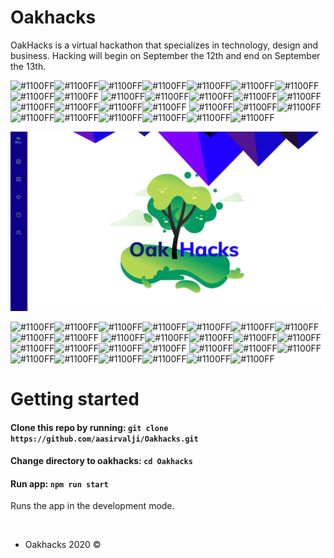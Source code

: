 # Oakhacks

OakHacks is a virtual hackathon that specializes in technology, design and business. Hacking will begin on September the 12th and end on September the 13th.

![#1100FF](https://via.placeholder.com/15/1100ff/000000?text=+)![#1100FF](https://via.placeholder.com/15/1100ff/000000?text=+)![#1100FF](https://via.placeholder.com/15/1100ff/000000?text=+)![#1100FF](https://via.placeholder.com/15/1100ff/000000?text=+)![#1100FF](https://via.placeholder.com/15/1100ff/000000?text=+)![#1100FF](https://via.placeholder.com/15/1100ff/000000?text=+)![#1100FF](https://via.placeholder.com/15/1100ff/000000?text=+)![#1100FF](https://via.placeholder.com/15/1100ff/000000?text=+)![#1100FF](https://via.placeholder.com/15/1100ff/000000?text=+)
![#1100FF](https://via.placeholder.com/15/1100ff/000000?text=+)![#1100FF](https://via.placeholder.com/15/1100ff/000000?text=+)![#1100FF](https://via.placeholder.com/15/1100ff/000000?text=+)![#1100FF](https://via.placeholder.com/15/1100ff/000000?text=+)![#1100FF](https://via.placeholder.com/15/1100ff/000000?text=+)![#1100FF](https://via.placeholder.com/15/1100ff/000000?text=+)![#1100FF](https://via.placeholder.com/15/1100ff/000000?text=+)![#1100FF](https://via.placeholder.com/15/1100ff/000000?text=+)![#1100FF](https://via.placeholder.com/15/1100ff/000000?text=+)
![#1100FF](https://via.placeholder.com/15/1100ff/000000?text=+)![#1100FF](https://via.placeholder.com/15/1100ff/000000?text=+)![#1100FF](https://via.placeholder.com/15/1100ff/000000?text=+)![#1100FF](https://via.placeholder.com/15/1100ff/000000?text=+)![#1100FF](https://via.placeholder.com/15/1100ff/000000?text=+)![#1100FF](https://via.placeholder.com/15/1100ff/000000?text=+)![#1100FF](https://via.placeholder.com/15/1100ff/000000?text=+)![#1100FF](https://via.placeholder.com/15/1100ff/000000?text=+)![#1100FF](https://via.placeholder.com/15/1100ff/000000?text=+)

![](read_me_assets/desktop_landing.png)

![#1100FF](https://via.placeholder.com/15/1100ff/000000?text=+)![#1100FF](https://via.placeholder.com/15/1100ff/000000?text=+)![#1100FF](https://via.placeholder.com/15/1100ff/000000?text=+)![#1100FF](https://via.placeholder.com/15/1100ff/000000?text=+)![#1100FF](https://via.placeholder.com/15/1100ff/000000?text=+)![#1100FF](https://via.placeholder.com/15/1100ff/000000?text=+)![#1100FF](https://via.placeholder.com/15/1100ff/000000?text=+)![#1100FF](https://via.placeholder.com/15/1100ff/000000?text=+)![#1100FF](https://via.placeholder.com/15/1100ff/000000?text=+)
![#1100FF](https://via.placeholder.com/15/1100ff/000000?text=+)![#1100FF](https://via.placeholder.com/15/1100ff/000000?text=+)![#1100FF](https://via.placeholder.com/15/1100ff/000000?text=+)![#1100FF](https://via.placeholder.com/15/1100ff/000000?text=+)![#1100FF](https://via.placeholder.com/15/1100ff/000000?text=+)![#1100FF](https://via.placeholder.com/15/1100ff/000000?text=+)![#1100FF](https://via.placeholder.com/15/1100ff/000000?text=+)![#1100FF](https://via.placeholder.com/15/1100ff/000000?text=+)![#1100FF](https://via.placeholder.com/15/1100ff/000000?text=+)
![#1100FF](https://via.placeholder.com/15/1100ff/000000?text=+)![#1100FF](https://via.placeholder.com/15/1100ff/000000?text=+)![#1100FF](https://via.placeholder.com/15/1100ff/000000?text=+)![#1100FF](https://via.placeholder.com/15/1100ff/000000?text=+)![#1100FF](https://via.placeholder.com/15/1100ff/000000?text=+)![#1100FF](https://via.placeholder.com/15/1100ff/000000?text=+)![#1100FF](https://via.placeholder.com/15/1100ff/000000?text=+)![#1100FF](https://via.placeholder.com/15/1100ff/000000?text=+)![#1100FF](https://via.placeholder.com/15/1100ff/000000?text=+)

# Getting started

#### Clone this repo by running: `git clone https://github.com/aasirvalji/Oakhacks.git`

#### Change directory to oakhacks: `cd Oakhacks`

#### Run app: `npm run start`

Runs the app in the development mode.

<br />

- Oakhacks 2020 ©
